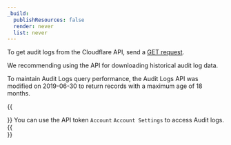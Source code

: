 ```yaml
---
_build:
  publishResources: false
  render: never
  list: never
---
```


To get audit logs from the Cloudflare API, send a [GET request](/api/operations/audit-logs-get-account-audit-logs).

We recommending using the API for downloading historical audit log data.

To maintain Audit Logs query performance, the Audit Logs API was modified on 2019-06-30 to return records with a maximum age of 18 months.

{{<Aside type="note">}}
You can use the API token `Account` `Account Settings` to access Audit logs. 
{{</Aside>}}
